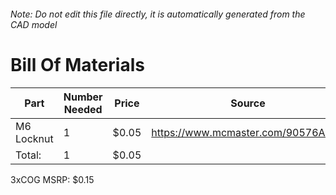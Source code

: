 ###### Note: Do not edit this file directly, it is automatically generated from the CAD model 
# Bill Of Materials 
 |Part|Number Needed|Price|Source| 
 |----|----------|-----|-----|
|M6 Locknut|1|$0.05|https://www.mcmaster.com/90576A115|
|Total: |1|$0.05| |

 3xCOG MSRP: $0.15